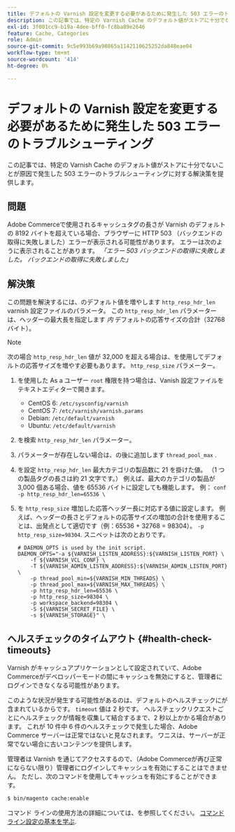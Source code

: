 ```yaml
---
title: デフォルトの Varnish 設定を変更する必要があるために発生した 503 エラーのトラブルシューティング
description: この記事では、特定の Varnish Cache のデフォルト値がストアに十分でないことが原因で発生した 503 エラーのトラブルシューティングに対する解決策を提供します。
exl-id: 3f001cc9-b19a-4dee-bff0-fc8ba89e2646
feature: Cache, Categories
role: Admin
source-git-commit: 9c5e993b69a98865a1142110625252da848eae04
workflow-type: tm+mt
source-wordcount: '414'
ht-degree: 0%

---
```


# デフォルトの Varnish 設定を変更する必要があるために発生した 503 エラーのトラブルシューティング

この記事では、特定の Varnish Cache のデフォルト値がストアに十分でないことが原因で発生した 503 エラーのトラブルシューティングに対する解決策を提供します。

## 問題

Adobe Commerceで使用されるキャッシュタグの長さが Varnish のデフォルトの 8192 バイトを超えている場合、ブラウザーに HTTP 503 （バックエンドの取得に失敗しました）エラーが表示される可能性があります。 エラーは次のように表示されることがあります。 *「エラー 503 バックエンドの取得に失敗しました。 バックエンドの取得に失敗しました」*

## 解決策

この問題を解決するには、のデフォルト値を増やします `http_resp_hdr_len` varnish 設定ファイルのパラメータ。 この `http_resp_hdr_len` パラメーターは、ヘッダーの最大長を指定します *内* デフォルトの応答サイズの合計（32768 バイト）。

>[!NOTE]
>
>次の場合 `http_resp_hdr_len` 値が 32,000 を超える場合は、を使用してデフォルトの応答サイズを増やす必要もあります。 `http_resp_size` パラメーター。

1. を使用した As a ユーザー `root` 権限を持つ場合は、Vanish 設定ファイルをテキストエディターで開きます。
   * CentOS 6: `/etc/sysconfig/varnish`
   * CentOS 7: `/etc/varnish/varnish.params`
   * Debian: `/etc/default/varnish`
   * Ubuntu: `/etc/default/varnish`
1. を検索 `http_resp_hdr_len` パラメーター。
1. パラメーターが存在しない場合は、の後に追加します `thread_pool_max` .
1. を設定 `http_resp_hdr_len` 最大カテゴリの製品数に 21 を掛けた値。 （1 つの製品タグの長さは約 21 文字です。）    例えば、最大のカテゴリの製品が 3,000 個ある場合、値を 65536 バイトに設定しても機能します。    例：    ```conf    -p http_resp_hdr_len=65536 \    ```
1. を `http_resp_size` 増加した応答ヘッダー長に対応する値に設定します。    例えば、ヘッダーの長さとデフォルトの応答サイズの増加の合計を使用することは、出発点として適切です（例：65536 + 32768 = 98304）。 `-p http_resp_size=98304`. スニペットは次のとおりです。

   ```
   # DAEMON_OPTS is used by the init script.
   DAEMON_OPTS="-a ${VARNISH_LISTEN_ADDRESS}:${VARNISH_LISTEN_PORT} \
       -f ${VARNISH_VCL_CONF} \
       -T ${VARNISH_ADMIN_LISTEN_ADDRESS}:${VARNISH_ADMIN_LISTEN_PORT} \
       -p thread_pool_min=${VARNISH_MIN_THREADS} \
       -p thread_pool_max=${VARNISH_MAX_THREADS} \
       -p http_resp_hdr_len=65536 \
       -p http_resp_size=98304 \
       -p workspace_backend=98304 \
       -S ${VARNISH_SECRET_FILE} \
       -s ${VARNISH_STORAGE}" \
   ```

## ヘルスチェックのタイムアウト {#health-check-timeouts}

Varnish がキャッシュアプリケーションとして設定されていて、Adobe Commerceがデベロッパーモードの間にキャッシュを無効にすると、管理者にログインできなくなる可能性があります。

このような状況が発生する可能性があるのは、デフォルトのヘルスチェックにが含まれているからです。 `timeout` 値は 2 秒です。 ヘルスチェックリクエストごとにヘルスチェックが情報を収集して結合するまで、2 秒以上かかる場合があります。 これが 10 件中 6 件のヘルスチェックで発生した場合、Adobe Commerce サーバーは正常ではないと見なされます。 ワニスは、サーバーが正常でない場合に古いコンテンツを提供します。

管理者は Varnish を通じてアクセスするので、（Adobe Commerceが再び正常にならない限り）管理者にログインしてキャッシュを有効にすることはできません。 ただし、次のコマンドを使用してキャッシュを有効にすることができます。

```bash
$ bin/magento cache:enable
```

コマンド ラインの使用方法の詳細については、を参照してください。 [コマンドライン設定の基本を学ぶ](https://devdocs.magento.com/guides/v2.3/config-guide/cli/config-cli-subcommands.html).
